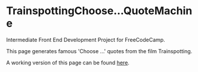 # TrainspottingChoose...QuoteMachine
Intermediate Front End Development Project for FreeCodeCamp.

This page generates famous 'Choose ...' quotes from the film Trainspotting.

A working version of this page can be found [here](https://vanillaslice.github.io/TrainspottingChoose...QuoteMachine/).
